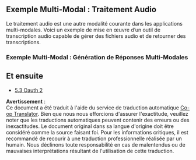 <!--
CO_OP_TRANSLATOR_METADATA:
{
  "original_hash": "56238122f67d302188668cd1e0371d5c",
  "translation_date": "2025-06-12T21:32:55+00:00",
  "source_file": "05-AdvancedTopics/mcp-multi-modality/README.md",
  "language_code": "fr"
}
-->
## Exemple Multi-Modal : Traitement Audio

Le traitement audio est une autre modalité courante dans les applications multi-modales. Voici un exemple de mise en œuvre d’un outil de transcription audio capable de gérer des fichiers audio et de retourner des transcriptions.

### Exemple Multi-Modal : Génération de Réponses Multi-Modales

## Et ensuite

- [5.3 Oauth 2](../mcp-oauth2-demo/README.md)

**Avertissement** :  
Ce document a été traduit à l'aide du service de traduction automatique [Co-op Translator](https://github.com/Azure/co-op-translator). Bien que nous nous efforcions d'assurer l'exactitude, veuillez noter que les traductions automatiques peuvent contenir des erreurs ou des inexactitudes. Le document original dans sa langue d'origine doit être considéré comme la source faisant foi. Pour les informations critiques, il est recommandé de recourir à une traduction professionnelle réalisée par un humain. Nous déclinons toute responsabilité en cas de malentendus ou de mauvaises interprétations résultant de l'utilisation de cette traduction.